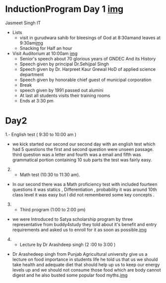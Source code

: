 # InductionProgram Day 1 [img](https://photos.app.goo.gl/WStUtskhR9jKans99)
Jasmeet Singh IT
- Lists
   * visit in gurudwara sahib for bleesings of God at 8:30amand leaves at 9:30am[img](https://photos.app.goo.gl/UkDSSrXGjNqJdWAT8)
   * Snacking for Half an hour
- Visit Auditorium at 10:00am [img](https://photos.app.goo.gl/Fvrp82Fu9a5svifj8)
   * Senior's speech about 70 glorious years of GNDEC And its History 
   * Speech given by principal Dr.Sehijpal Singh
   * Speech given by Dr. Harpreet Kaur Grewal HoD of applied science department
  * Speech given by honorable chief guest of municipal corporation
   * Break 
   * speech given by 1991 passed out alumini
   * At last all students visits their training rooms
   * Ends at 3:30 pm

# Day2

1.- English test ( 9:30 to 10:00 am )
  * we kick started our second our second day with an english test which had 5 questions the first and second question were unseen passage. third question was a letter and fourth was a email and fifth was grammatical portion containing 10 sub parts the test was fairly easy.
2. - Math test (10:30 to 11:30 am).
 * In our second there was a Math proficiency test with included fourteen questions it was statics , Differentiation , probability it was around 10th class level it was easy but I did not remembered some key concepts .
3. - Third program (1:00 to 2:00 pm) 
 * we were Introduced to Satya scholarship program by three representative from buddy4study they told about it's benefit and entry requirements and asked us to enroll for it as soon as possible.[img](https://photos.app.goo.gl/CfHP1NStagJEMb4D6)
4. - Lecture by Dr Arashdeep singh (2 :00 to 3:00 )
 * Dr Arashedeep singh from Punjab Agricultural university give us a lecture on food importance in students life he told us that us we should take health and adequate diet that should help up us to keep our energy levels up and we should not consume those food which are body cannot digest and he also busted some popular food myths.[img](https://photos.app.goo.gl/GBMbiPET2d146MCF8)
